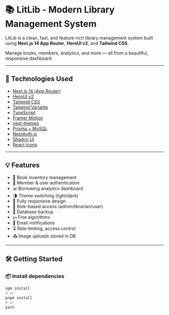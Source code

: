 # 📚 LitLib - Modern Library Management System

LitLib is a clean, fast, and feature-rich library management system built using **Next.js 14 App Router**, **HeroUI v2**, and **Tailwind CSS**.

Manage books, members, analytics, and more — all from a beautiful, responsive dashboard.

---

## 🚀 Technologies Used

- [Next.js 14 (App Router)](https://nextjs.org/docs/app)
- [HeroUI v2](https://heroui.com/)
- [Tailwind CSS](https://tailwindcss.com/)
- [Tailwind Variants](https://tailwind-variants.org)
- [TypeScript](https://www.typescriptlang.org/)
- [Framer Motion](https://www.framer.com/motion/)
- [next-themes](https://github.com/pacocoursey/next-themes)
- [Prisma + MySQL](https://www.prisma.io/)
- [NextAuth.js](https://next-auth.js.org/)
- [Shadcn UI](https://ui.shadcn.com/)
- [React Icons](https://react-icons.github.io/react-icons/)

---

## 💡 Features

- 📖 Book inventory management
- 👤 Member & user authentication
- 📊 Borrowing analytics dashboard
- 🌗 Theme switching (light/dark)
- 📱 Fully responsive design
- 🔐 Role-based access (admin/librarian/user)
- 💾 Database backup
- 💵 Fine algorithms
- 📨 Email notifications
- ⏳ Rate limiting, access control
- 📤 Image uploads stored in DB

---

## 🛠 Getting Started

### 📦 Install dependencies

```bash
npm install
# or
pnpm install
# or
yarn
```
